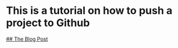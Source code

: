 # This is a tutorial on how to push a project to Github

[## The Blog Post](https://darija.dev/%D9%83%D9%8A%D9%81-%D8%AA%D8%B6%D8%B9-%D9%85%D8%B4%D8%B1%D9%88%D8%B9%D9%83-%D9%81%D9%8A-Github-%D8%A8%D8%A5%D8%B3%D8%AA%D8%B9%D9%85%D8%A7%D9%84-Git)
